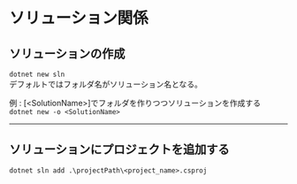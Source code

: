 # ソリューション関係

## ソリューションの作成

`dotnet new sln`  
デフォルトではフォルダ名がソリューション名となる。  

例 : [\<SolutionName>]でフォルダを作りつつソリューションを作成する  
`dotnet new -o <SolutionName>`  

---

## ソリューションにプロジェクトを追加する

`dotnet sln add .\projectPath\<project_name>.csproj`  
